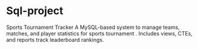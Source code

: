 # Sql-project
Sports Tournament Tracker A MySQL-based system to manage teams, matches, and player statistics for sports tournament . Includes views, CTEs, and reports  track leaderboard rankings.  
